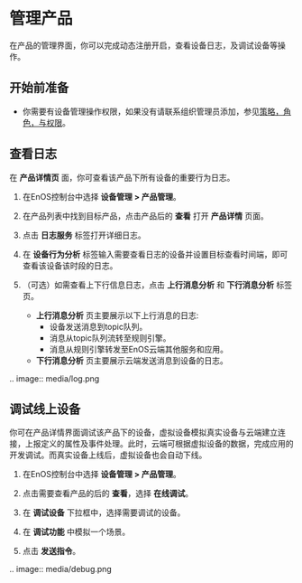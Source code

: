 # 管理产品

在产品的管理界面，你可以完成动态注册开启，查看设备日志，及调试设备等操作。

## 开始前准备

- 你需要有设备管理操作权限，如果没有请联系组织管理员添加，参见[策略，角色，与权限](/docs/iam/zh_CN/2.0.8/access_policy)。

## 查看日志<check>

在 **产品详情页** 面，你可查看该产品下所有设备的重要行为日志。

1. 在EnOS控制台中选择 **设备管理 > 产品管理**。

2. 在产品列表中找到目标产品，点击产品后的 **查看** 打开 **产品详情** 页面。

3. 点击 **日志服务** 标签打开详细日志。

4. 在 **设备行为分析** 标签输入需要查看日志的设备并设置目标查看时间端，即可查看该设备该时段的日志。

5. （可选）如需查看上下行信息日志，点击 **上行消息分析** 和 **下行消息分析** 标签页。

   - **上行消息分析** 页主要展示以下上行消息的日志:
     - 设备发送消息到topic队列。
     - 消息从topic队列流转至规则引擎。
     - 消息从规则引擎转发至EnOS云端其他服务和应用。
   - **下行消息分析** 页主要展示云端发送消息到设备的日志。

.. image:: media/log.png

## 调试线上设备<debug>

你可在产品详情界面调试该产品下的设备，虚拟设备模拟真实设备与云端建立连接，上报定义的属性及事件处理。此时，云端可根据虚拟设备的数据，完成应用的开发调试。而真实设备上线后，虚拟设备也会自动下线。

1. 在EnOS控制台中选择 **设备管理 > 产品管理**。

2. 点击需要查看产品的后的 **查看**，选择 **在线调试**。

3. 在 **调试设备** 下拉框中，选择需要调试的设备。

4. 在 **调试功能** 中模拟一个场景。

5. 点击 **发送指令**。

.. image:: media/debug.png
